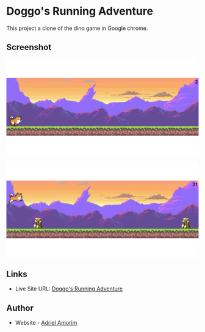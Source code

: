# Doggo's Running Adventure

This project a clone of the dino game in Google chrome.


## Screenshot

![](./assets/images/screenshots/ss-1.png)

![](./assets/images/screenshots/ss-2.png)



## Links

- Live Site URL: [Doggo's Running Adventure](https://adrielgamorim.github.io/doggos-running-adventure/)



## Author

- Website - [Adriel Amorim](https://adrielgamorim.github.io/Portfolio/)